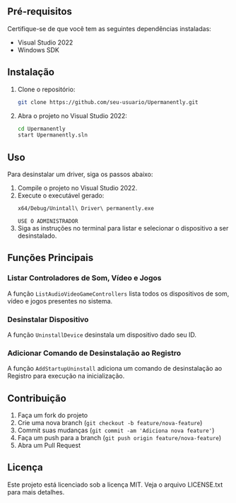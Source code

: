 
## Pré-requisitos

Certifique-se de que você tem as seguintes dependências instaladas:

- Visual Studio 2022
- Windows SDK

## Instalação

1. Clone o repositório:
    ```sh
    git clone https://github.com/seu-usuario/Upermanently.git
    ```
2. Abra o projeto no Visual Studio 2022:
    ```sh
    cd Upermanently
    start Upermanently.sln
    ```

## Uso

Para desinstalar um driver, siga os passos abaixo:

1. Compile o projeto no Visual Studio 2022.
2. Execute o executável gerado:
    ```sh
    x64/Debug/Unintall\ Driver\ permanently.exe
    ```
    ` USE O ADMINISTRADOR `
3. Siga as instruções no terminal para listar e selecionar o dispositivo a ser desinstalado.

## Funções Principais

### Listar Controladores de Som, Vídeo e Jogos

A função `ListAudioVideoGameControllers` lista todos os dispositivos de som, vídeo e jogos presentes no sistema.

### Desinstalar Dispositivo

A função `UninstallDevice` desinstala um dispositivo dado seu ID.

### Adicionar Comando de Desinstalação ao Registro

A função `AddStartupUninstall` adiciona um comando de desinstalação ao Registro para execução na inicialização.

## Contribuição

1. Faça um fork do projeto
2. Crie uma nova branch (`git checkout -b feature/nova-feature`)
3. Commit suas mudanças (`git commit -am 'Adiciona nova feature'`)
4. Faça um push para a branch (`git push origin feature/nova-feature`)
5. Abra um Pull Request

## Licença

Este projeto está licenciado sob a licença MIT. Veja o arquivo LICENSE.txt para mais detalhes.